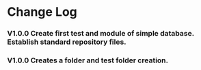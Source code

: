 # Change Log
### V1.0.0 Create first test and module of simple database. Establish standard repository files.
### V1.0.0 Creates a folder and test folder creation.
